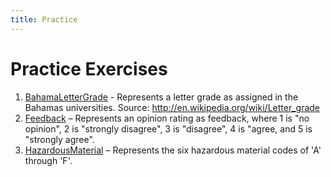 ```yaml
---
title: Practice
---
```

# Practice Exercises

1. [BahamaLetterGrade](BahamaLetterGrade.md) - Represents a letter grade as assigned in the Bahamas universities. Source: http://en.wikipedia.org/wiki/Letter_grade 
2. [Feedback](Feedback.md) – Represents an opinion rating as feedback, where 1 is "no opinion", 2 is "strongly disagree", 3 is "disagree", 4 is "agree, and 5 is "strongly agree".
3. [HazardousMaterial](HazardousMaterial.md) – Represents the six hazardous material codes of 'A' through 'F'.

